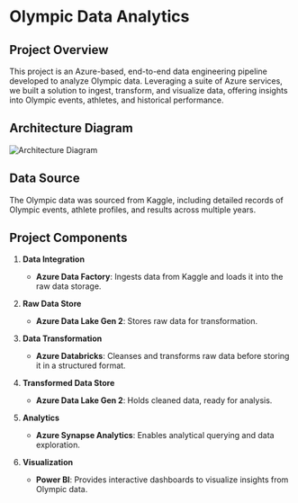# Olympic Data Analytics

## Project Overview
This project is an Azure-based, end-to-end data engineering pipeline developed to analyze Olympic data. Leveraging a suite of Azure services, we built a solution to ingest, transform, and visualize data, offering insights into Olympic events, athletes, and historical performance.

## Architecture Diagram
![Architecture Diagram](Olympic_Diagram.png)  

## Data Source
The Olympic data was sourced from Kaggle, including detailed records of Olympic events, athlete profiles, and results across multiple years.

## Project Components

1. **Data Integration**
   - **Azure Data Factory**: Ingests data from Kaggle and loads it into the raw data storage.

2. **Raw Data Store**
   - **Azure Data Lake Gen 2**: Stores raw data for transformation.

3. **Data Transformation**
   - **Azure Databricks**: Cleanses and transforms raw data before storing it in a structured format.

4. **Transformed Data Store**
   - **Azure Data Lake Gen 2**: Holds cleaned data, ready for analysis.

5. **Analytics**
   - **Azure Synapse Analytics**: Enables analytical querying and data exploration.

6. **Visualization**
   - **Power BI**: Provides interactive dashboards to visualize insights from Olympic data.

